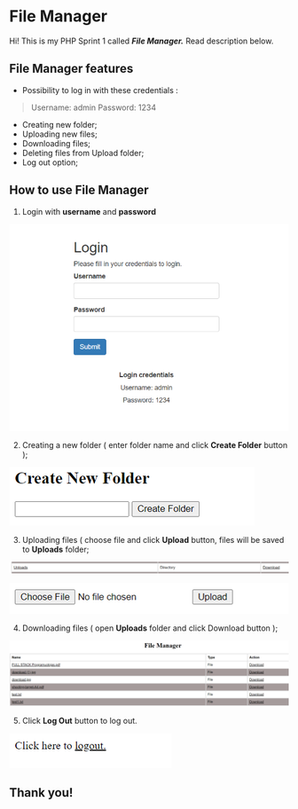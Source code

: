 # File Manager

Hi! This is my PHP Sprint 1 called ***File Manager.*** Read description below.
## File Manager features

 - Possibility to log in with these credentials :

> Username: admin
> Password: 1234

 - Creating new folder;
 - Uploading new files;
 - Downloading files;
 - Deleting files from Upload folder;
 - Log out option;
 ## How to use File Manager
 1. Login with **username** and **password**
 
 ![](images/login.PNG)
 
 2. Creating a new folder ( enter folder name and click **Create Folder** button );
 
 ![](images/createFolder.PNG)
 
 3. Uploading files ( choose file and click **Upload** button, files will be saved to **Uploads** folder;
 
 ![](images/uploadDir.PNG)
 
 ![](images/upload.PNG)
 
 4. Downloading files ( open **Uploads** folder and click Download button );
 
 ![](images/download.PNG)
 
 5. Click **Log Out** button to log out.
 
 ![](images/logout.PNG)
 ## Thank you!
